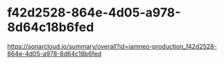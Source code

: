 # f42d2528-864e-4d05-a978-8d64c18b6fed
https://sonarcloud.io/summary/overall?id=iamneo-production_f42d2528-864e-4d05-a978-8d64c18b6fed
